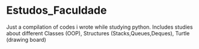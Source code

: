 # Estudos_Faculdade
Just a compilation of codes i wrote while studying python. 
Includes studies about different Classes (OOP), Structures (Stacks,Queues,Deques), Turtle (drawing board)
